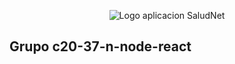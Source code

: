 <p align="center">
  <img src="https://i.postimg.cc/nr92xk9g/Logo-Slogan.jpg" alt="Logo aplicacion SaludNet" />
</p>


## Grupo c20-37-n-node-react

